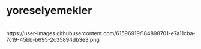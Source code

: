 # yoreselyemekler
<br>
https://user-images.githubusercontent.com/61596919/184898701-e7a11cba-7c19-45bb-b695-2c35894db3e3.png

